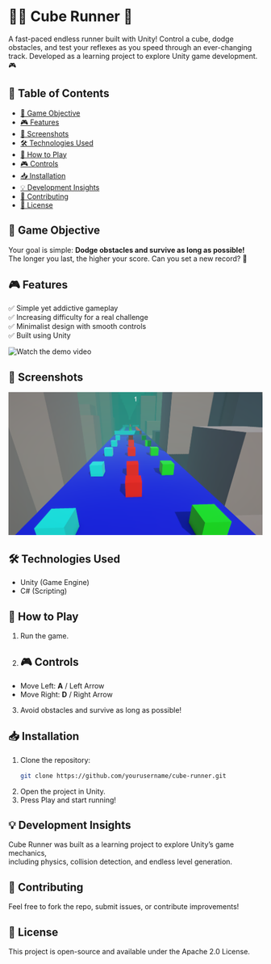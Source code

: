# 🏃‍♂️ Cube Runner 🚀  
A fast-paced endless runner built with Unity! Control a cube, dodge obstacles, and test your reflexes as you speed through an ever-changing track. Developed as a learning project to explore Unity game development. 🎮  

## 📌 Table of Contents   
- [🎯 Game Objective](#-game-objective)  
- [🎮 Features](#-features)  
- [📸 Screenshots](#-screenshots)  
- [🛠️ Technologies Used](#-technologies-used)  
- [🚀 How to Play](#-how-to-play)  
- [🎮 Controls](#-controls)  
- [📥 Installation](#-installation)  
- [💡 Development Insights](#-development-insights)  
- [🤝 Contributing](#-contributing)  
- [📜 License](#-license)  

## 🎯 Game Objective  
Your goal is simple: **Dodge obstacles and survive as long as possible!**  
The longer you last, the higher your score. Can you set a new record? 🚀  

## 🎮 Features  
✅ Simple yet addictive gameplay  
✅ Increasing difficulty for a real challenge  
✅ Minimalist design with smooth controls  
✅ Built using Unity  

![Watch the demo video](https://your-video-link.com)

## 📸 Screenshots  
![Gameplay Screenshot](IMAGE/Screenshot.png) 

## 🛠️ Technologies Used  
- Unity (Game Engine)  
- C# (Scripting)  

## 🚀 How to Play  
1. Run the game.  
2. ## 🎮 Controls  
- Move Left: **A** / Left Arrow  
- Move Right: **D** / Right Arrow  
3. Avoid obstacles and survive as long as possible!

## 📥 Installation  
1. Clone the repository:  
   ```bash
   git clone https://github.com/yourusername/cube-runner.git
2. Open the project in Unity.
3. Press Play and start running!

## 💡 Development Insights  
Cube Runner was built as a learning project to explore Unity’s game mechanics,  
including physics, collision detection, and endless level generation.  

## 🤝 Contributing
Feel free to fork the repo, submit issues, or contribute improvements!

## 📜 License
This project is open-source and available under the Apache 2.0 License.
